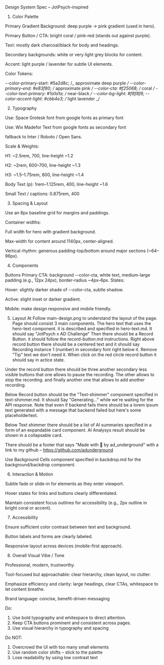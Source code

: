 Design System Spec – JotPsych-inspired

1. Color Palette

Primary Gradient Background: deep purple → pink gradient (used in hero).

Primary Button / CTA: bright coral / pink-red (stands out against purple).

Text: mostly dark charcoal/black for body and headings.

Secondary backgrounds: white or very light grey blocks for content.

Accent: light purple / lavender for subtle UI elements.

Color Tokens:

--color-primary-start: #5a2d8c; /_ approximate deep purple _/
--color-primary-end: #e83f80; /_ approximate pink _/
--color-cta: #f25068; /_ coral _/
--color-text-primary: #1a1a1a; /_ near-black _/
--color-bg-light: #f8f8f8;
--color-accent-light: #cbb4e3; /_ light lavender _/

2. Typography

Use: Space Grotesk font from google fonts as primary font

Use: Wix Madefor Text from google fonts as secondary font

<style>
@import url('https://fonts.googleapis.com/css2?family=Space+Grotesk:wght@300..700&family=Wix+Madefor+Text:ital,wght@0,400..800;1,400..800&display=swap');
</style>

fallback to Inter / Roboto / Open Sans.

Scale & Weights:

H1: ~2.5rem, 700, line-height ~1.2

H2: ~2rem, 600–700, line-height ~1.3

H3: ~1.5–1.75rem, 600, line-height ~1.4

Body Text (p): 1rem–1.125rem, 400, line-height ~1.6

Small Text / captions: 0.875rem, 400

3. Spacing & Layout

Use an 8px baseline grid for margins and paddings.

Container widths:

Full width for hero with gradient background.

Max-width for content around 1140px, center-aligned.

Vertical rhythm: generous padding-top/bottom around major sections (~64–96px).

4. Components

Buttons
Primary CTA: background --color-cta, white text, medium-large padding (e.g., 12px 24px), border-radius ~4px–6px.
States:

Hover: slightly darker shade of --color-cta, subtle shadow.

Active: slight inset or darker gradient.

Mobile: make design responsive and mobile friendly.

5. Layout
At Follow main-design.png to understand the layout of the page. Page should consist 3 main components. The hero text that uses the hero-text component. it is described and specified in hero-text.md.  It should say "JotPsych x AD Challenge"
Then there should be a Record Button. it should follow the record-button.md instructions. Right above record button there should be a centered text and it should say Recording instance 1 (number) in secondary font right below it. Remove "Tip" text we don't need it. When click on the red circle record button it should say in actice state. 

 Under the record button there should be three  another secondary less visible buttons that one allows to pause the recording. The other allows to stop the recording. and finally another one that allows to add another recording.

Below Record button should be the "Text-shimmer" component specified in text-shimmer.md. It should Say "Generating..." while we're waiting for the API response. Note that even if backend fails there should be a lorem ipsum text generated with a message that backend failed but here's some placeholdertext.

Below Text shimmer there should be a list of AI summaries specified in a form of an expandable card component. AI Analysys result should be shown in a collapsable card. 

There should be a footer that says "Made with 🤖 by ad_underground" with a link to my github – https://github.com/adunderground

Use Background Cells component specified in backdrop.md for the background/backdrop component.


6. Interaction & Motion

Subtle fade or slide-in for elements as they enter viewport.

Hover states for links and buttons clearly differentiated.

Maintain consistent focus outlines for accessibility (e.g., 2px outline in bright coral or accent).

7. Accessibility

Ensure sufficient color contrast between text and background.

Button labels and forms are clearly labeled.

Responsive layout across devices (mobile-first approach).

8. Overall Visual Vibe / Tone

Professional, modern, trustworthy.

Tool-focused but approachable: clear hierarchy, clean layout, no clutter.

Emphasize efficiency and clarity: large headings, clear CTAs, whitespace to let content breathe.

Brand language: concise, benefit-driven messaging 

Do: 
1. Use bold typography and whitespace to direct attention.	
2. Keep CTA buttons prominent and consistent across pages.	
3. Use visual hierarchy in typography and spacing


Do NOT: 
1. Overcrowd the UI with too many small elements
2. Use random color shifts – stick to the palette
3. Lose readability by using low contrast text
